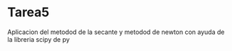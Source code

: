 # Tarea5
Aplicacion del metodod de la secante y metodod de newton con ayuda de la libreria  scipy de py
